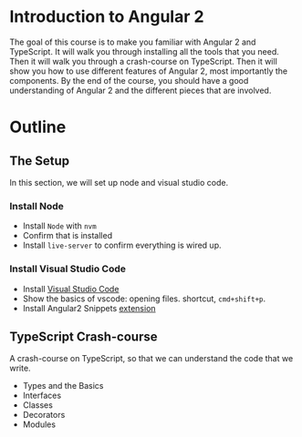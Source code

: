 # Introduction to Angular 2

The goal of this course is to make you familiar with Angular 2 and TypeScript. It will walk you through installing all the tools that you need. Then it will walk you through a crash-course on TypeScript. Then it will show you how to use different features of Angular 2, most importantly the components. By the end of the course, you should have a good understanding of Angular 2 and the different pieces that are involved.

# Outline

## The Setup

In this section, we will set up node and visual studio code.

### Install Node

- Install `Node` with `nvm`
- Confirm that is installed
- Install `live-server` to confirm everything is wired up.

### Install Visual Studio Code

- Install [Visual Studio Code](https://code.visualstudio.com/)
- Show the basics of vscode: opening files. shortcut, `cmd+shift+p`.
- Install Angular2 Snippets [extension](https://marketplace.visualstudio.com/items/UVBrain.Angular2)

## TypeScript Crash-course

A crash-course on TypeScript, so that we can understand the code that we write.

- Types and the Basics
- Interfaces
- Classes
- Decorators
- Modules
